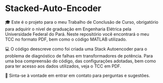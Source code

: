 # Stacked-Auto-Encoder
🎓 Este é o projeto para o meu Trabalho de Conclusão de Curso, obrigatório para adquirir o nível de graduação em Engenharia Elétrica pela Universidade Federal do Pará. Neste repositório você encontrará o meu TCC no formato PDF, bem como o código MATLAB utilizado.

💻 O código deescreve como foi criada uma Stack Autoencoder para o problema de diagnóstico de falhas em transformadores de potência. Para uma boa compreensão do código, das configurações adotadas, bem como para ter acesso aos dados utilizados, veja o TCC em PDF.

📧 Sinta-se à vontade em entrar em contato para perguntas e sugestões.
